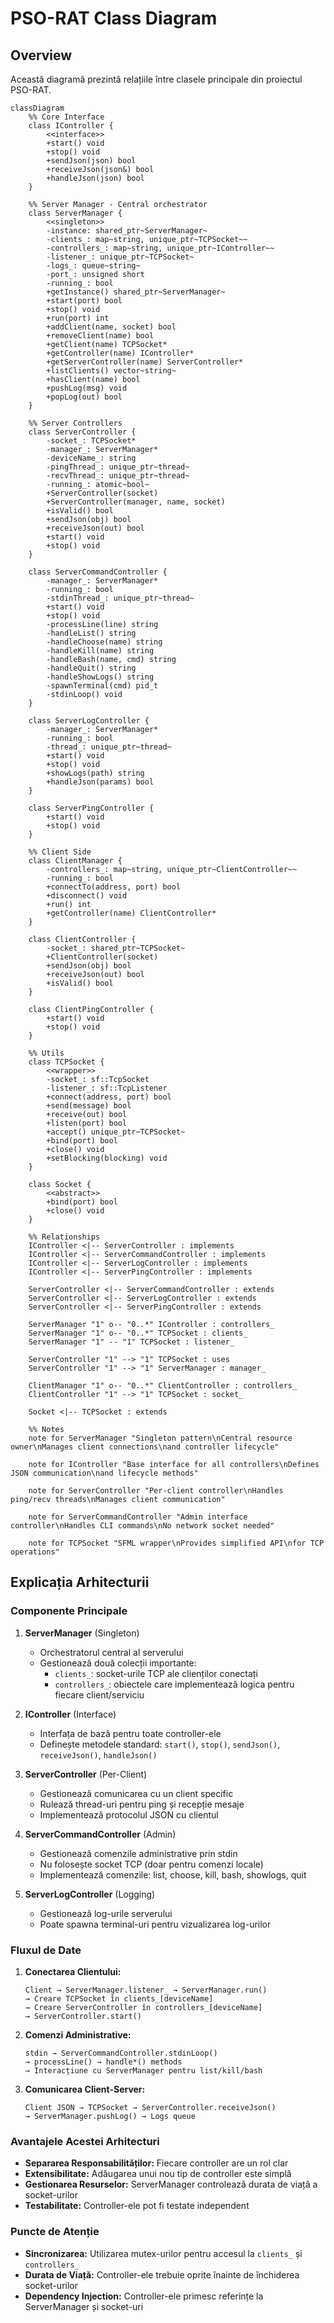 # PSO-RAT Class Diagram

## Overview
Această diagramă prezintă relațiile între clasele principale din proiectul PSO-RAT.

```mermaid
classDiagram
    %% Core Interface
    class IController {
        <<interface>>
        +start() void
        +stop() void
        +sendJson(json) bool
        +receiveJson(json&) bool
        +handleJson(json) bool
    }

    %% Server Manager - Central orchestrator
    class ServerManager {
        <<singleton>>
        -instance: shared_ptr~ServerManager~
        -clients_: map~string, unique_ptr~TCPSocket~~
        -controllers_: map~string, unique_ptr~IController~~
        -listener_: unique_ptr~TCPSocket~
        -logs_: queue~string~
        -port_: unsigned short
        -running_: bool
        +getInstance() shared_ptr~ServerManager~
        +start(port) bool
        +stop() void
        +run(port) int
        +addClient(name, socket) bool
        +removeClient(name) bool
        +getClient(name) TCPSocket*
        +getController(name) IController*
        +getServerController(name) ServerController*
        +listClients() vector~string~
        +hasClient(name) bool
        +pushLog(msg) void
        +popLog(out) bool
    }

    %% Server Controllers
    class ServerController {
        -socket_: TCPSocket*
        -manager_: ServerManager*
        -deviceName_: string
        -pingThread_: unique_ptr~thread~
        -recvThread_: unique_ptr~thread~
        -running_: atomic~bool~
        +ServerController(socket)
        +ServerController(manager, name, socket)
        +isValid() bool
        +sendJson(obj) bool
        +receiveJson(out) bool
        +start() void
        +stop() void
    }

    class ServerCommandController {
        -manager_: ServerManager*
        -running_: bool
        -stdinThread_: unique_ptr~thread~
        +start() void
        +stop() void
        -processLine(line) string
        -handleList() string
        -handleChoose(name) string
        -handleKill(name) string
        -handleBash(name, cmd) string
        -handleQuit() string
        -handleShowLogs() string
        -spawnTerminal(cmd) pid_t
        -stdinLoop() void
    }

    class ServerLogController {
        -manager_: ServerManager*
        -running_: bool
        -thread_: unique_ptr~thread~
        +start() void
        +stop() void
        +showLogs(path) string
        +handleJson(params) bool
    }

    class ServerPingController {
        +start() void
        +stop() void
    }

    %% Client Side
    class ClientManager {
        -controllers_: map~string, unique_ptr~ClientController~~
        -running_: bool
        +connectTo(address, port) bool
        +disconnect() void
        +run() int
        +getController(name) ClientController*
    }

    class ClientController {
        -socket_: shared_ptr~TCPSocket~
        +ClientController(socket)
        +sendJson(obj) bool
        +receiveJson(out) bool
        +isValid() bool
    }

    class ClientPingController {
        +start() void
        +stop() void
    }

    %% Utils
    class TCPSocket {
        <<wrapper>>
        -socket_: sf::TcpSocket
        -listener_: sf::TcpListener
        +connect(address, port) bool
        +send(message) bool
        +receive(out) bool
        +listen(port) bool
        +accept() unique_ptr~TCPSocket~
        +bind(port) bool
        +close() void
        +setBlocking(blocking) void
    }

    class Socket {
        <<abstract>>
        +bind(port) bool
        +close() void
    }

    %% Relationships
    IController <|-- ServerController : implements
    IController <|-- ServerCommandController : implements
    IController <|-- ServerLogController : implements
    IController <|-- ServerPingController : implements
    
    ServerController <|-- ServerCommandController : extends
    ServerController <|-- ServerLogController : extends
    ServerController <|-- ServerPingController : extends

    ServerManager "1" o-- "0..*" IController : controllers_
    ServerManager "1" o-- "0..*" TCPSocket : clients_
    ServerManager "1" -- "1" TCPSocket : listener_

    ServerController "1" --> "1" TCPSocket : uses
    ServerController "1" --> "1" ServerManager : manager_

    ClientManager "1" o-- "0..*" ClientController : controllers_
    ClientController "1" --> "1" TCPSocket : socket_

    Socket <|-- TCPSocket : extends

    %% Notes
    note for ServerManager "Singleton pattern\nCentral resource owner\nManages client connections\nand controller lifecycle"
    
    note for IController "Base interface for all controllers\nDefines JSON communication\nand lifecycle methods"
    
    note for ServerController "Per-client controller\nHandles ping/recv threads\nManages client communication"
    
    note for ServerCommandController "Admin interface controller\nHandles CLI commands\nNo network socket needed"
    
    note for TCPSocket "SFML wrapper\nProvides simplified API\nfor TCP operations"
```

## Explicația Arhitecturii

### Componente Principale

1. **ServerManager** (Singleton)
   - Orchestratorul central al serverului
   - Gestionează două colecții importante:
     - `clients_`: socket-urile TCP ale clienților conectați
     - `controllers_`: obiectele care implementează logica pentru fiecare client/serviciu

2. **IController** (Interface)
   - Interfața de bază pentru toate controller-ele
   - Definește metodele standard: `start()`, `stop()`, `sendJson()`, `receiveJson()`, `handleJson()`

3. **ServerController** (Per-Client)
   - Gestionează comunicarea cu un client specific
   - Rulează thread-uri pentru ping și recepție mesaje
   - Implementează protocolul JSON cu clientul

4. **ServerCommandController** (Admin)
   - Gestionează comenzile administrative prin stdin
   - Nu folosește socket TCP (doar pentru comenzi locale)
   - Implementează comenzile: list, choose, kill, bash, showlogs, quit

5. **ServerLogController** (Logging)
   - Gestionează log-urile serverului
   - Poate spawna terminal-uri pentru vizualizarea log-urilor

### Fluxul de Date

1. **Conectarea Clientului:**
   ```
   Client → ServerManager.listener_ → ServerManager.run()
   → Creare TCPSocket în clients_[deviceName]
   → Creare ServerController în controllers_[deviceName]
   → ServerController.start()
   ```

2. **Comenzi Administrative:**
   ```
   stdin → ServerCommandController.stdinLoop()
   → processLine() → handle*() methods
   → Interacțiune cu ServerManager pentru list/kill/bash
   ```

3. **Comunicarea Client-Server:**
   ```
   Client JSON → TCPSocket → ServerController.receiveJson()
   → ServerManager.pushLog() → Logs queue
   ```

### Avantajele Acestei Arhitecturi

- **Separarea Responsabilităților:** Fiecare controller are un rol clar
- **Extensibilitate:** Adăugarea unui nou tip de controller este simplă
- **Gestionarea Resurselor:** ServerManager controlează durata de viață a socket-urilor
- **Testabilitate:** Controller-ele pot fi testate independent

### Puncte de Atenție

- **Sincronizarea:** Utilizarea mutex-urilor pentru accesul la `clients_` și `controllers_`
- **Durata de Viață:** Controller-ele trebuie oprite înainte de închiderea socket-urilor
- **Dependency Injection:** Controller-ele primesc referințe la ServerManager și socket-uri